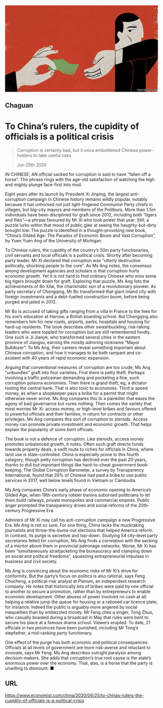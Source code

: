 ![](./images/20200627_CND000_0.jpg)

## Chaguan

# To China’s rulers, the cupidity of officials is a political crisis

> Corruption is certainly bad, but it once emboldened Chinese power-holders to take useful risks

> Jun 25th 2020

IN CHINESE, AN official sacked for corruption is said to have “fallen off a horse”. The phrase rings with the age-old satisfaction of watching the high and mighty plunge face-first into mud.

Eight years after its launch by President Xi Jinping, the largest anti-corruption campaign in Chinese history remains wildly popular, notably because it has unhorsed not just light-fingered Communist Party chiefs in villages, but big-city mayors and members of the Politburo. More than 1.5m individuals have been disciplined for graft since 2012, including both “tigers and flies”—a phrase favoured by Mr Xi who took power that year. Still, a puzzle lurks within that mood of public glee at seeing the haughty-but-dirty brought low. The puzzle is identified in a thought-provoking new book, “China’s Gilded Age: The Paradox of Economic Boom and Vast Corruption”, by Yuen Yuen Ang of the University of Michigan.

To Chinese rulers, the cupidity of the country’s 50m party functionaries, civil servants and local officials is a political crisis. Shortly after becoming party leader, Mr Xi declared that corruption was “utterly destructive politically, shocking people to the core”. As Ms Ang notes, the consensus among development agencies and scholars is that corruption hurts economic growth. Yet it is not hard to find ordinary Chinese who miss some big tigers brought down for graft. Exploring that puzzle, Ms Ang lists the achievements of Bo Xilai, the charismatic son of a revolutionary pioneer. As party secretary of Chongqing, Mr Bo transformed that giant inland city with foreign investments and a debt-fuelled construction boom, before being purged and jailed in 2012.

Mr Bo is accused of taking gifts ranging from a villa in France to the fees for his son’s education at Harrow, a British boarding school. But Chongqing also remembers him for new roads, airports, parks, hospitals and housing for hard-up residents. The book describes other swashbuckling, risk-taking leaders who were toppled for corruption but are still remembered fondly. One such is Ji Jianye, who transformed several cities in the eastern province of Jiangsu, earning the mostly admiring nickname “Mayor Bulldozer”. To Ms Ang, their careers reveal something important about Chinese corruption, and how it manages to be both rampant and co-existent with 40 years of rapid economic expansion.

Arguing that conventional measures of corruption are too crude, Ms Ang “unbundles” graft into four varieties. First there is petty theft. Perhaps involving a traffic policeman demanding and pocketing a fine, such corruption poisons economies. Then there is grand theft, eg, a dictator looting the central bank. That is also toxic to economies. Third is speed money, as when a shopkeeper pays a bribe for a permit that might otherwise never arrive. Ms Ang compares this to a painkiller that eases the agony of bad governance but cures nothing. Then comes the variety that most worries Mr Xi: access money, or high-level bribes and favours offered to powerful officials and their families, in return for contracts or other privileges. Ms Ang compares this sort of corruption to steroids. Access money can promote private investment and economic growth. That helps explain the popularity of some bent officials.

The book is not a defence of corruption. Like steroids, access money promotes unbalanced growth, it notes. Often such graft directs funds towards property deals, a swift route to riches for officials in China, where land use is state-controlled. China is especially prone to this fourth category, though petty corruption has declined over the past 20 years, thanks to dull but important things like hard-to-cheat government book-keeping. The Global Corruption Barometer, a survey by Transparency International, found that 26% of Chinese had paid a bribe to use public services in 2017, well below levels found in Vietnam or Cambodia.

Ms Ang compares China’s early phase of economic opening to America’s Gilded Age, when 19th-century robber barons suborned politicians to let them build railways, private monopolies and commercial empires. Public anger prompted the transparency drives and social reforms of the 20th-century Progressive Era.

Admirers of Mr Xi may call his anti-corruption campaign a new Progressive Era. Ms Ang is not so sure. For one thing, China lacks the muckraking journalists and throw-the-bums-out elections that helped America reform. In contrast, its purge is secretive and top-down. Studying 54 city-level party secretaries felled for corruption, Ms Ang finds a correlation with the sacking of a mentor above them in provincial patronage networks. Worse, Mr Xi has been “simultaneously straitjacketing the bureaucracy and clamping down on social and political freedoms”, squeezing entrepreneurial impulses in business and civil society.

Ms Ang is convincing about the economic risks of Mr Xi’s drive for conformity. But the party’s focus on politics is also rational, says Feng Chucheng, a political-risk analyst at Plenum, an independent research company. He notes that historically lots of bribes were paid by one official to another to secure a promotion, rather than by entrepreneurs to enable economic development. Other abuses of power involved no cash at all: helping a relative jump the queue for housing or a rationed car licence plate, for instance. Indeed the public is arguably more angered by social inequalities than by embezzled money. Mr Feng cites a singer, Tong Zhuo, who casually boasted during a broadcast in May that rules were bent to secure his place at a famous drama school. Viewers erupted. To date, 21 officials in two provinces have been punished, including Mr Tong’s stepfather, a mid-ranking party functionary.

One effect of the purge has both economic and political consequences. Officials at all levels of government are more risk-averse and reluctant to innovate, says Mr Feng. Ms Ang describes outright paralysis among decision-makers. She adds that corruption’s true root cause is the state’s enormous power over the economy. That, alas, is a horse that the party is unwilling to dismount. ■

## URL

https://www.economist.com/china/2020/06/25/to-chinas-rulers-the-cupidity-of-officials-is-a-political-crisis
